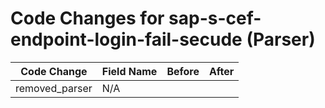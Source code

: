 # Code Changes for sap-s-cef-endpoint-login-fail-secude (Parser)

| Code Change | Field Name | Before | After |
|-------------|------------|--------|-------|
| removed_parser | N/A |  |  |
